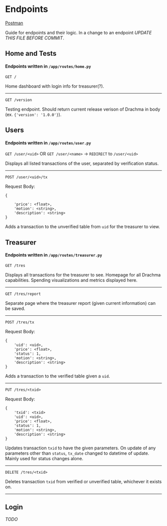 # Endpoints

[Postman](https://www.postman.com/aviation-pilot-81500845/workspace/drachma/overview)


Guide for endpoints and their logic. In a change to an endpoint _UPDATE THIS FILE BEFORE COMMIT_.

## Home and Tests

#### Endpoints written in `/app/routes/home.py`

`GET /`

Home dashboard with login info for treasurer(?).

<hr />

`GET /version`


Testing endpoint. Should return current release verison of Drachma in body (ex. `{'version': '1.0.0'}`).

## Users

#### Endpoints written in `/app/routes/user.py`

`GET /user/<uid>` OR
`GET /user/<name>` -> `REDIRECT` to `/user/<uid>`

Displays all listed transactions of the user, separated by verification status.

<hr />

`POST /user/<uid>/tx`

Request Body:

```
{

    'price': <float>,
    'motion': <string>,
    'description': <string>
}
```

Adds a transaction to the unverified table from `uid` for the treasurer to view.

## Treasurer

#### Endpoints written in `/app/routes/treasurer.py`

`GET /tres`

Displays all transactions for the treasurer to see. Homepage for all Drachma capabilities. Spending visualizations and metrics displayed here.

<hr />

`GET /tres/report`

Separate page where the treasurer report (given current information) can be saved.

<hr />

`POST /tres/tx`

Request Body:

```
{
    'uid': <uid>,
    'price': <float>,
    'status': 1,
    'motion': <string>,
    'description': <string>
}
```

Adds a transaction to the verified table given a `uid`.

<hr />


`PUT /tres/<txid>`

Request Body:

```
{
    'txid': <txid>
    'uid': <uid>,
    'price': <float>,
    'status': 1,
    'motion': <string>,
    'description': <string>
}
```

Updates transaction `txid` to have the given parameters. On update of any parameters other than `status`, `tx_date` changed to datetime of update. Mainly used for status changes alone.

<hr />

`DELETE /tres/<txid>`

Deletes transaction `txid` from verified or unverified table, whichever it exists on.

<hr />

## Login

_TODO_